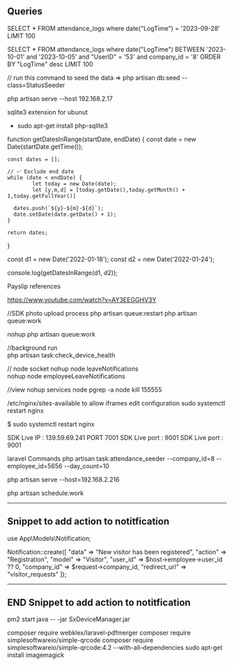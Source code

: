 ## Queries

SELECT \* FROM attendance_logs where date("LogTime") = '2023-09-28' LIMIT 100

SELECT \* FROM attendance_logs where date("LogTime")
BETWEEN '2023-10-01' and '2023-10-05' and "UserID" = '53' and company_id = '8' ORDER BY "LogTime" desc LIMIT 100

// run this command to seed the data => php artisan db:seed --class=StatusSeeder

php artisan serve --host 192.168.2.17

sqlite3 extension for ubunut

-   sudo apt-get install php-sqlite3

function getDatesInRange(startDate, endDate) {
const date = new Date(startDate.getTime());

    const dates = [];

    // ✅ Exclude end date
    while (date < endDate) {
            let today = new Date(date);
            let [y,m,d] = [today.getDate(),today.getMonth() + 1,today.getFullYear()]

      dates.push(`${y}-${m}-${d}`);
      date.setDate(date.getDate() + 1);
    }

    return dates;

}

const d1 = new Date('2022-01-18');
const d2 = new Date('2022-01-24');

console.log(getDatesInRange(d1, d2));

Payslip references

https://www.youtube.com/watch?v=AY3EEGGHV3Y

//SDK photo upload process
php artisan queue:restart
php artisan queue:work

nohup php artisan queue:work

//background run  
 php artisan task:check_device_health

// node socket
nohup node leaveNotifications  
 nohup node employeeLeaveNotifications

//view nohup services node
pgrep -a node
kill 155555

/etc/nginx/sites-available to allow iframes edit configuration
sudo systemctl restart nginx

$ sudo systemctl restart nginx

SDK Live IP : 139.59.69.241
               PORT 7001
SDK Live port : 9001
SDK Live port : 9001

laravel Commands
php artisan task:attendance_seeder --company_id=8 --employee_id=5656 --day_count=10

php artisan serve --host=192.168.2.216

php artisan schedule:work



------------------------------------------
Snippet to add action to notitfication
------------------------------------------

use App\Models\Notification;

Notification::create([
"data" => "New visitor has been registered",
"action" => "Registration",
"model" => "Visitor",
"user_id" => $host->employee->user_id ?? 0,
"company_id" => $request->company_id,
"redirect_url" => "visitor_requests"
]);

------------------------------------------
END Snippet to add action to notitfication 
------------------------------------------

pm2 start java --  -jar  SxDeviceManager.jar

composer require webklex/laravel-pdfmerger
composer require simplesoftwareio/simple-qrcode
composer require simplesoftwareio/simple-qrcode:4.2 --with-all-dependencies
sudo apt-get install imagemagick



